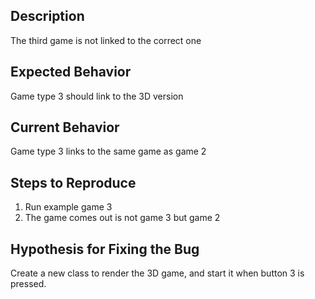 ## Description

The third game is not linked to the correct one

## Expected Behavior

Game type 3 should link to the 3D version 

## Current Behavior

Game type 3 links to the same game as game 2

## Steps to Reproduce

1. Run example game 3
2. The game comes out is not game 3 but game 2

## Hypothesis for Fixing the Bug

Create a new class to render the 3D game, and start it when button 3 is pressed. 